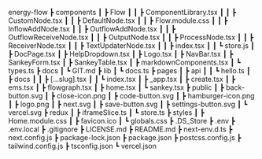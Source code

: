 energy-flow
 ┣ components
 ┃ ┣ Flow
 ┃ ┃ ┣ ComponentLibrary.tsx
 ┃ ┃ ┣ CustomNode.tsx
 ┃ ┃ ┣ DefaultNode.tsx
 ┃ ┃ ┣ Flow.module.css
 ┃ ┃ ┣ InflowAddNode.tsx
 ┃ ┃ ┣ OutflowAddNode.tsx
 ┃ ┃ ┣ OutflowReceiveNode.tsx
 ┃ ┃ ┣ OutputNode.tsx
 ┃ ┃ ┣ ProcessNode.tsx
 ┃ ┃ ┣ ReceiverNode.tsx
 ┃ ┃ ┣ TextUpdaterNode.tsx
 ┃ ┃ ┣ index.tsx
 ┃ ┃ ┗ store.js
 ┃ ┣ DocPage.tsx
 ┃ ┣ HelpDropdown.tsx
 ┃ ┣ Logo.tsx
 ┃ ┣ NavBar.tsx
 ┃ ┣ SankeyForm.tsx
 ┃ ┣ SankeyTable.tsx
 ┃ ┣ markdownComponents.tsx
 ┃ ┗ types.ts
 ┣ docs
 ┃ ┗ GIT.md
 ┣ lib
 ┃ ┗ docs.ts
 ┣ pages
 ┃ ┣ api
 ┃ ┃ ┗ hello.ts
 ┃ ┣ docs
 ┃ ┃ ┣ [...slug].tsx
 ┃ ┃ ┗ index.tsx
 ┃ ┣ _app.tsx
 ┃ ┣ create.tsx
 ┃ ┣ ems.tsx
 ┃ ┣ flowgraph.tsx
 ┃ ┣ home.tsx
 ┃ ┗ sankey.tsx
 ┣ public
 ┃ ┣ back-button.svg
 ┃ ┣ close-icon.png
 ┃ ┣ code-button.svg
 ┃ ┣ hamburger-icon.png
 ┃ ┣ logo.png
 ┃ ┣ next.svg
 ┃ ┣ save-button.svg
 ┃ ┣ settings-button.svg
 ┃ ┗ vercel.svg
 ┣ redux
 ┃ ┣ iframeSlice.ts
 ┃ ┗ store.ts
 ┣ styles
 ┃ ┣ Home.module.css
 ┃ ┣ favicon.ico
 ┃ ┗ globals.css
 ┣ .DS_Store
 ┣ .env
 ┣ .env.local
 ┣ .gitignore
 ┣ LICENSE.md
 ┣ README.md
 ┣ next-env.d.ts
 ┣ next.config.js
 ┣ package-lock.json
 ┣ package.json
 ┣ postcss.config.js
 ┣ tailwind.config.js
 ┣ tsconfig.json
 ┗ vercel.json